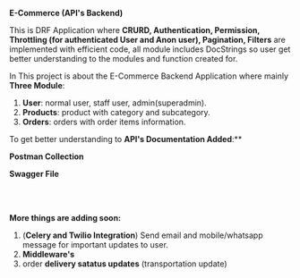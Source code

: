 **E-Commerce (API's Backend)**

This is DRF Application where **CRURD, Authentication, Permission, Throttling (for authenticated User and Anon user), Pagination, Filters** are implemented with efficient code, all module includes DocStrings so user get better understanding to the modules and function created for.

In This project is about the E-Commerce Backend Application where mainly **Three Module**:
1. **User**: normal user, staff user, admin(superadmin).
2. **Products**: product with category and subcategory.
3. **Orders**: orders with order items information.

To get better understanding to **API's Documentation Added**:**

**Postman Collection**

**Swagger File**

<br><br>


**More things are adding soon:**
1. (**Celery and Twilio Integration**) Send email and mobile/whatsapp message for important updates to user.
2. **Middleware's**
3. order **delivery satatus updates** (transportation update)
   
